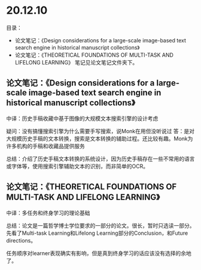 # 20.12.10
目录：
 - 论文笔记：《Design considerations for a large-scale image-based text search engine in historical manuscript collections》
 - 论文笔记：《THEORETICAL FOUNDATIONS OF MULTI-TASK AND LIFELONG LEARNING》
笔记见论文笔记文件夹下。

##  论文笔记：《Design considerations for a large-scale image-based text search engine in historical manuscript collections》
中译：历史手稿收藏中基于图像的大规模文本搜索引擎的设计考虑

疑问：没有搞懂搜索引擎为什么需要手写搜索，说Monk在用但没听说过
答：是对大规模历史手稿的文本转换，搜索是文本转换的辅助过程。还比较有趣。Monk为许多机构的手稿和收藏品提供服务

总结：介绍了历史手稿文本转换的系统设计，因为历史手稿存在一些不常用的语言或字体等，使用搜索引擎辅助文本的识别，而非简单的OCR。

##  论文笔记：《THEORETICAL FOUNDATIONS OF MULTI-TASK AND LIFELONG LEARNING》

中译：多任务和终身学习的理论基础

总结：论文是一篇哲学博士学位要求的一部分的论文。很长，暂时只选读一部分。先看了Multi-task Learning和Lifelong Learning部分的Conclusion，和Future directions。

任务顺序对learner表现确实有影响，但是真到终身学习的话应该没有选择的余地了。




